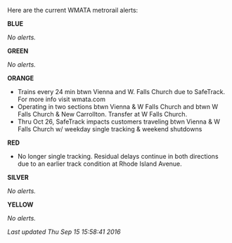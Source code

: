 Here are the current WMATA metrorail alerts:

__BLUE__

*No alerts.*

__GREEN__

*No alerts.*

__ORANGE__

- Trains every 24 min btwn Vienna and W. Falls Church due to SafeTrack. For more info visit wmata.com
- Operating in two sections btwn Vienna & W Falls Church and btwn W Falls Church & New Carrollton. Transfer at W Falls Church.
- Thru Oct 26, SafeTrack impacts customers traveling btwn Vienna & W Falls Church w/ weekday single tracking & weekend shutdowns

__RED__

- No longer single tracking. Residual delays continue in both directions due to an earlier track condition at Rhode Island Avenue.

__SILVER__

*No alerts.*

__YELLOW__

*No alerts.*

*Last updated Thu Sep 15 15:58:41 2016*